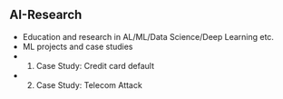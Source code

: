 ## AI-Research
- Education and research in AL/ML/Data Science/Deep Learning etc.
- ML projects and case studies
- 1. Case Study: Credit card default 
- 2. Case Study: Telecom Attack
